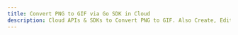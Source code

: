 ---title: Convert PNG to GIF via Go SDK in Clouddescription: Cloud APIs & SDKs to Convert PNG to GIF. Also Create, Edit & Render Microsoft Word & OpenOffice documents in the Cloud.---
